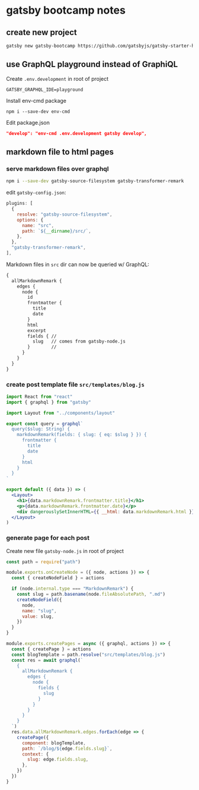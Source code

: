 # gatsby bootcamp notes

## create new project

```sh
gatsby new gatsby-bootcamp https://github.com/gatsbyjs/gatsby-starter-hello-world
```

## use GraphQL playground instead of GraphiQL

Create `.env.development` in root of project

```
GATSBY_GRAPHQL_IDE=playground
```

Install env-cmd package

```
npm i --save-dev env-cmd
```

Edit package.json

```json
"develop": "env-cmd .env.development gatsby develop",
```

## markdown file to html pages

### serve markdown files over graphql

```sh
npm i --save-dev gatsby-source-filesystem gatsby-transformer-remark
```

edit `gatsby-config.json`:

```js
plugins: [
  {
    resolve: "gatsby-source-filesystem",
    options: {
      name: "src",
      path: `${__dirname}/src/`,
    },
  },
  "gatsby-transformer-remark",
],
```

Markdown files in `src` dir can now be queried w/ GraphQL:

```graphql
{
  allMarkdownRemark {
    edges {
      node {
        id
        frontmatter {
          title
          date
        }
        html
        excerpt
        fields { //
          slug   // comes from gatsby-node.js
        }        //
      }
    }
  }
}
```

### create post template file `src/templates/blog.js`

```jsx
import React from "react"
import { graphql } from "gatsby"

import Layout from "../components/layout"

export const query = graphql`
  query($slug: String) {
    markdownRemark(fields: { slug: { eq: $slug } }) {
      frontmatter {
        title
        date
      }
      html
    }
  }
`

export default ({ data }) => (
  <Layout>
    <h1>{data.markdownRemark.frontmatter.title}</h1>
    <p>{data.markdownRemark.frontmatter.date}</p>
    <div dangerouslySetInnerHTML={{ __html: data.markdownRemark.html }} />
  </Layout>
)
```

### generate page for each post

Create new file `gatsby-node.js` in root of project

```js
const path = require("path")

module.exports.onCreateNode = ({ node, actions }) => {
  const { createNodeField } = actions

  if (node.internal.type === "MarkdownRemark") {
    const slug = path.basename(node.fileAbsolutePath, ".md")
    createNodeField({
      node,
      name: "slug",
      value: slug,
    })
  }
}

module.exports.createPages = async ({ graphql, actions }) => {
  const { createPage } = actions
  const blogTemplate = path.resolve("src/templates/blog.js")
  const res = await graphql(`
    {
      allMarkdownRemark {
        edges {
          node {
            fields {
              slug
            }
          }
        }
      }
    }
  `)
  res.data.allMarkdownRemark.edges.forEach(edge => {
    createPage({
      component: blogTemplate,
      path: `/blog/${edge.fields.slug}`,
      context: {
        slug: edge.fields.slug,
      },
    })
  })
}
```
